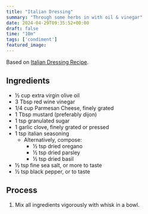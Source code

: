 ```yaml
---
title: "Italian Dressing"
summary: "Through some herbs in with oil & vinegar"
date: 2024-04-29T09:35:52+00:00
draft: false
time: "10m"
tags: ['condiment']
featured_image: 
---
```


Based on [Italian Dressing Recipe](https://natashaskitchen.com/italian-dressing/).

## Ingredients
- ½ cup extra virgin olive oil
- 3 Tbsp red wine vinegar
- 1/4 cup Parmesan Cheese, finely grated
- 1 Tbsp mustard (preferably dijon)
- 1 tsp granulated sugar
- 1 garlic clove, finely grated or pressed
- 1 tsp italian seasoning
  - Alternatively, compose:
    - ½ tsp dried oregano
    - ½ tsp dried parsley
    - ½ tsp dried basil
- ½ tsp fine sea salt, or more to taste
- ½ tsp black pepper, or to taste

## Process
1. Mix all ingredients vigorously with whisk in a bowl.
